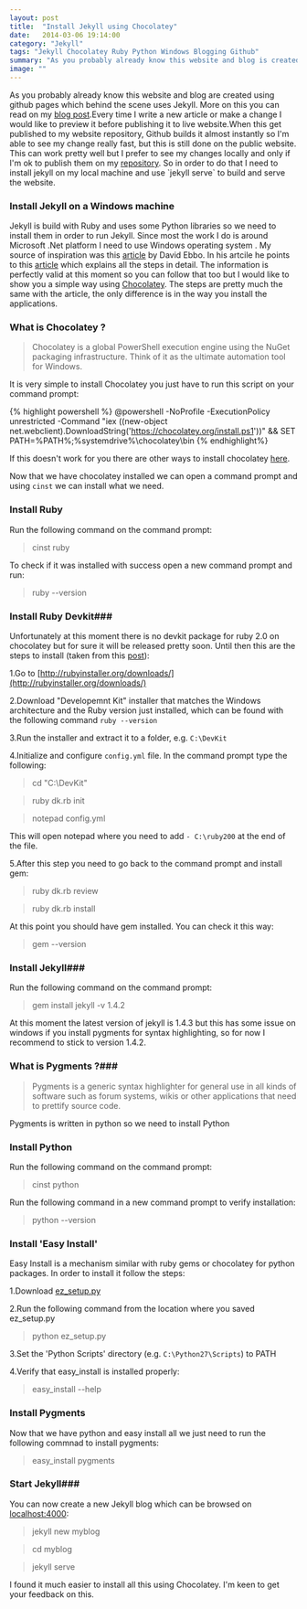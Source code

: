 ```yaml
---
layout: post
title:  "Install Jekyll using Chocolatey"
date:   2014-03-06 19:14:00
category: "Jekyll"
tags: "Jekyll Chocolatey Ruby Python Windows Blogging Github"
summary: "As you probably already know this website and blog is created using github pages which behind the scene uses Jekyll. More on this you can read on my blog post.Every time I write a new article or make a change I would like to preview it before publishing it to live website."
image: ""
---
```

<p class="dropcap">As you probably already know this website and blog are created using github pages which behind the scene uses Jekyll. More on this you can read on my <a href="http://romuluscrisan.com/blog/2014/03/03/the-engine-behind-my-blog.html">blog post</a>.Every time I write a new article or make a change I would like to preview it before publishing it to live website.When this get published to my website repository, Github builds it almost instantly so I'm able to see my change really fast, but this is still done on the public website. This can work pretty well but I prefer to see my changes locally and only if I'm ok to publish them on my <a href="https://github.com/cromica/cromica.github.io">repository</a>. So in order to do that I need to install jekyll on my local machine and use `jekyll serve` to build and serve the website.</p>

### Install Jekyll on a Windows machine ###

Jekyll is build with Ruby and uses some Python libraries so we need to install them in order to run Jekyll. Since most the work I do is around Microsoft .Net platform I need to use Windows operating system . My source of inspiration was this [article](http://blog.davidebbo.com/2014/01/converting-my-old-blog.html) by David Ebbo. In his artcile he points to this [article](http://yizeng.me/2013/05/10/setup-jekyll-on-windows/) which explains all the steps in detail. The information is perfectly valid at this moment so you can follow that too but I would like to show you a simple way using [Chocolatey](https://chocolatey.org/). The steps are pretty much the same with the article, the only difference is in the way you install the applications.

### What is Chocolatey ? ###

>Chocolatey is a global PowerShell execution engine using the NuGet packaging infrastructure. Think of it as the ultimate automation tool for Windows.

It is very simple to install Chocolatey you just have to run this script on your command prompt:

{% highlight powershell %}
@powershell -NoProfile -ExecutionPolicy unrestricted -Command "iex ((new-object net.webclient).DownloadString('https://chocolatey.org/install.ps1'))" && SET PATH=%PATH%;%systemdrive%\chocolatey\bin
{% endhighlight%}

If this doesn't work for you there are other ways to install chocolatey [here](https://github.com/chocolatey/chocolatey/wiki/Installation).

Now that we have chocolatey installed we can open a command prompt and using `cinst` we can install what we need. 
### Install Ruby ###

Run the following command on the command prompt:
>cinst ruby

To check if it was installed with success open a new command prompt and run:
> ruby --version

### Install Ruby Devkit###

Unfortunately at this moment there is no devkit package for ruby 2.0 on chocolatey but for sure it will be released pretty soon. Until then this are the steps to install (taken from this [post](http://yizeng.me/2013/05/10/setup-jekyll-on-windows/)):

1.Go to [http://rubyinstaller.org/downloads/](http://rubyinstaller.org/downloads/)

2.Download "Developemnt Kit" installer that matches the Windows architecture and the Ruby version just installed, which can be found with the following command `ruby --version`

3.Run the installer and extract it to a folder, e.g. `C:\DevKit`

4.Initialize and configure `config.yml` file. In the command prompt type the following:
>cd "C:\DevKit"

>ruby dk.rb init

>notepad config.yml

This will open notepad where you need to add `- C:\ruby200` at the end of the file.

5.After this step you need to go back to the command prompt and install gem:
>ruby dk.rb review

>ruby dk.rb install

At this point you should have gem installed. You can check it this way:
>gem --version

### Install Jekyll###
Run the following command on the command prompt:
>gem install jekyll -v 1.4.2

At this moment the latest version of jekyll is 1.4.3 but this has some issue on windows if you install pygments for syntax highlighting, so for now I recommend to stick to version 1.4.2.

### What is Pygments ?###

>Pygments is a generic syntax highlighter for general use in all kinds of software such as forum systems, wikis or other applications that need to prettify source code.
 
Pygments is written in python so we need to install Python

### Install Python ###
Run the following command on the command prompt:
> cinst python

Run the following command in a new command prompt to verify installation:
>python --version

### Install 'Easy Install' ###
Easy Install is a mechanism similar with ruby gems or chocolatey for python packages. In order to install it follow the steps:

1.Download [ez_setup.py](https://bitbucket.org/pypa/setuptools/raw/bootstrap/ez_setup.py)

2.Run the following command from the location where you saved ez_setup.py
>python ez_setup.py

3.Set the  'Python Scripts' directory (e.g. `C:\Python27\Scripts`) to PATH

4.Verify that easy_install is installed properly:
> easy_install --help

### Install Pygments ###
Now that we have python and easy install all we just need to run the following commnad to install pygments:
>easy_install pygments


### Start Jekyll###

You can now create a new Jekyll blog which can be browsed on [localhost:4000](http://localhost:4000):
>jekyll new myblog

>cd myblog
    
>jekyll serve

I found it much easier to install all this using Chocolatey. I'm keen to get your feedback on this.